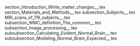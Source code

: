 section_Introduction_White_matter_changes__.tex
section_Materials_and_Methods__.tex
subsection_Subjects__.tex
MRI_scans_of_119_subjects__.tex
subsection_WMC_definition_The_common__.tex
subsection_Image_processing__.tex
subsubsection_Calculating_Evident_Normal_Brain__.tex
subsubsection_Modeling_Normal_Brain_Expected__.tex
    